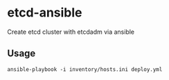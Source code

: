 # etcd-ansible
Create etcd cluster with etcdadm via ansible

## Usage

`ansible-playbook -i inventory/hosts.ini deploy.yml`